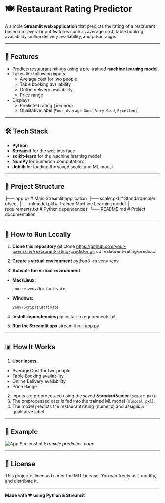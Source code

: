 # 🍽️ Restaurant Rating Predictor

A simple **Streamlit web application** that predicts the rating of a restaurant based on several input features such as average cost, table booking availability, online delivery availability, and price range.

---

## 📌 Features
- Predicts restaurant ratings using a pre-trained **machine learning model**.
- Takes the following inputs:
  - Average cost for two people
  - Table booking availability
  - Online delivery availability
  - Price range
- Displays:
  - Predicted rating (numeric)
  - Qualitative label (`Poor`, `Average`, `Good`, `Very Good`, `Excellent`)

---

## 🛠️ Tech Stack
- **Python**
- **Streamlit** for the web interface
- **scikit-learn** for the machine learning model
- **NumPy** for numerical computations
- **Joblib** for loading the saved scaler and ML model

---

## 📂 Project Structure
├── app.py               # Main Streamlit application 
├── scaler.pkl           # StandardScaler object 
├── mlmodel.pkl          # Trained Machine Learning model
├── requirements.txt     # Python dependencies 
└── README.md            # Project documentation


---

## 🚀 How to Run Locally
1. **Clone this repository**
git clone https://github.com/your-username/restaurant-rating-predictor.git
cd restaurant-rating-predictor


2. **Create a virtual environment**
python3 -m venv venv


3. **Activate the virtual environment**
* **Mac/Linux:**
  ```
  source venv/bin/activate
  ```
* **Windows:**
  ```
  venv\Scripts\activate
  ```

4. **Install dependencies**
pip install -r requirements.txt


5. **Run the Streamlit app**
streamlit run app.py



---

## 📊 How It Works

1. **User inputs**:
* Average Cost for two people
* Table Booking availability
* Online Delivery availability
* Price Range
2. Inputs are preprocessed using the saved **StandardScaler** (`scaler.pkl`).
3. The preprocessed data is fed into the trained ML model (`mlmodel.pkl`).
4. The model predicts the restaurant rating (numeric) and assigns a qualitative label.

---

## 📸 Example

![App Screenshot](screenshot.png)
*Example prediction page*

---

## 📄 License

This project is licensed under the MIT License. You can freely use, modify, and distribute it.

---

**Made with ❤️ using Python & Streamlit**

